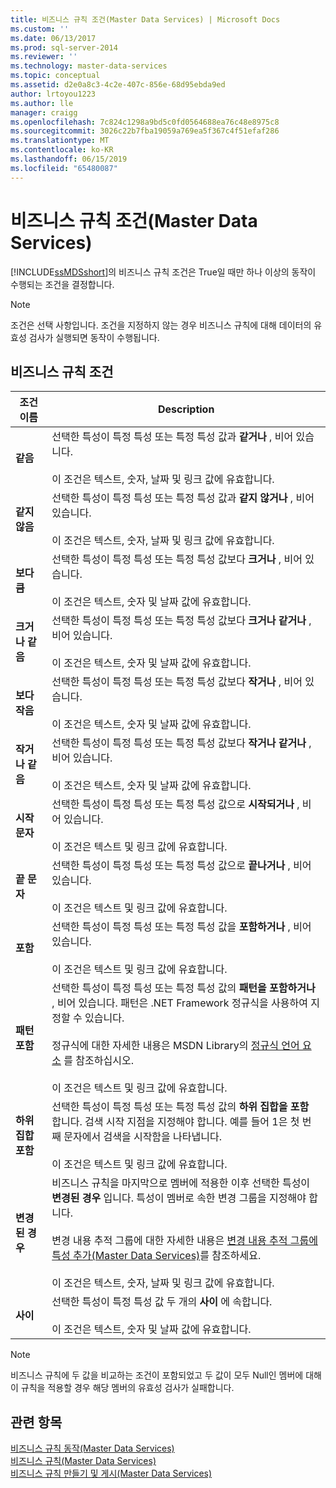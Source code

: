 ```yaml
---
title: 비즈니스 규칙 조건(Master Data Services) | Microsoft Docs
ms.custom: ''
ms.date: 06/13/2017
ms.prod: sql-server-2014
ms.reviewer: ''
ms.technology: master-data-services
ms.topic: conceptual
ms.assetid: d2e0a8c3-4c2e-407c-856e-68d95ebda9ed
author: lrtoyou1223
ms.author: lle
manager: craigg
ms.openlocfilehash: 7c824c1298a9bd5c0fd0564688ea76c48e8975c8
ms.sourcegitcommit: 3026c22b7fba19059a769ea5f367c4f51efaf286
ms.translationtype: MT
ms.contentlocale: ko-KR
ms.lasthandoff: 06/15/2019
ms.locfileid: "65480087"
---
```

# <a name="business-rule-conditions-master-data-services"></a>비즈니스 규칙 조건(Master Data Services)
  [!INCLUDE[ssMDSshort](../includes/ssmdsshort-md.md)]의 비즈니스 규칙 조건은 True일 때만 하나 이상의 동작이 수행되는 조건을 결정합니다.  
  
> [!NOTE]  
>  조건은 선택 사항입니다. 조건을 지정하지 않는 경우 비즈니스 규칙에 대해 데이터의 유효성 검사가 실행되면 동작이 수행됩니다.  
  
## <a name="business-rule-conditions"></a>비즈니스 규칙 조건  
  
|조건 이름|Description|  
|--------------------|-----------------|  
|**같음**|선택한 특성이 특정 특성 또는 특정 특성 값과 **같거나** , 비어 있습니다.<br /><br /> 이 조건은 텍스트, 숫자, 날짜 및 링크 값에 유효합니다.|  
|**같지 않음**|선택한 특성이 특정 특성 또는 특정 특성 값과 **같지 않거나** , 비어 있습니다.<br /><br /> 이 조건은 텍스트, 숫자, 날짜 및 링크 값에 유효합니다.|  
|**보다 큼**|선택한 특성이 특정 특성 또는 특정 특성 값보다 **크거나** , 비어 있습니다.<br /><br /> 이 조건은 텍스트, 숫자 및 날짜 값에 유효합니다.|  
|**크거나 같음**|선택한 특성이 특정 특성 또는 특정 특성 값보다 **크거나 같거나** , 비어 있습니다.<br /><br /> 이 조건은 텍스트, 숫자 및 날짜 값에 유효합니다.|  
|**보다 작음**|선택한 특성이 특정 특성 또는 특정 특성 값보다 **작거나** , 비어 있습니다.<br /><br /> 이 조건은 텍스트, 숫자 및 날짜 값에 유효합니다.|  
|**작거나 같음**|선택한 특성이 특정 특성 또는 특정 특성 값보다 **작거나 같거나** , 비어 있습니다.<br /><br /> 이 조건은 텍스트, 숫자 및 날짜 값에 유효합니다.|  
|**시작 문자**|선택한 특성이 특정 특성 또는 특정 특성 값으로 **시작되거나** , 비어 있습니다.<br /><br /> 이 조건은 텍스트 및 링크 값에 유효합니다.|  
|**끝 문자**|선택한 특성이 특정 특성 또는 특정 특성 값으로 **끝나거나** , 비어 있습니다.<br /><br /> 이 조건은 텍스트 및 링크 값에 유효합니다.|  
|**포함**|선택한 특성이 특정 특성 또는 특정 특성 값을 **포함하거나** , 비어 있습니다.<br /><br /> 이 조건은 텍스트 및 링크 값에 유효합니다.|  
|**패턴 포함**|선택한 특성이 특정 특성 또는 특정 특성 값의 **패턴을 포함하거나** , 비어 있습니다. 패턴은 .NET Framework 정규식을 사용하여 지정할 수 있습니다.<br /><br /> 정규식에 대한 자세한 내용은 MSDN Library의 [정규식 언어 요소](https://go.microsoft.com/fwlink/?LinkId=164401) 를 참조하십시오.<br /><br /> 이 조건은 텍스트 및 링크 값에 유효합니다.|  
|**하위 집합 포함**|선택한 특성이 특정 특성 또는 특정 특성 값의 **하위 집합을 포함** 합니다. 검색 시작 지점을 지정해야 합니다. 예를 들어 1은 첫 번째 문자에서 검색을 시작함을 나타냅니다.<br /><br /> 이 조건은 텍스트 및 링크 값에 유효합니다.|  
|**변경된 경우**|비즈니스 규칙을 마지막으로 멤버에 적용한 이후 선택한 특성이 **변경된 경우** 입니다. 특성이 멤버로 속한 변경 그룹을 지정해야 합니다.<br /><br /> 변경 내용 추적 그룹에 대한 자세한 내용은 [변경 내용 추적 그룹에 특성 추가&#40;Master Data Services&#41;](add-attributes-to-a-change-tracking-group-master-data-services.md)를 참조하세요.<br /><br /> 이 조건은 텍스트, 숫자, 날짜 및 링크 값에 유효합니다.|  
|**사이**|선택한 특성이 특정 특성 값 두 개의 **사이** 에 속합니다.<br /><br /> 이 조건은 텍스트, 숫자 및 날짜 값에 유효합니다.|  
  
> [!NOTE]  
>  비즈니스 규칙에 두 값을 비교하는 조건이 포함되었고 두 값이 모두 Null인 멤버에 대해 이 규칙을 적용할 경우 해당 멤버의 유효성 검사가 실패합니다.  
  
## <a name="see-also"></a>관련 항목  
 [비즈니스 규칙 동작&#40;Master Data Services&#41;](../../2014/master-data-services/business-rule-actions-master-data-services.md)   
 [비즈니스 규칙&#40;Master Data Services&#41;](../../2014/master-data-services/business-rules-master-data-services.md)   
 [비즈니스 규칙 만들기 및 게시&#40;Master Data Services&#41;](../../2014/master-data-services/create-and-publish-a-business-rule-master-data-services.md)  
  
  
